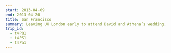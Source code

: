 ```yaml
---
start: 2013-04-09
end: 2013-04-20
title: San Francisco
summary: Leaving UX London early to attend David and Athena’s wedding.
trip_id:
  - t4PQ1
  - t4PS1
  - t4Pa1
---
```

